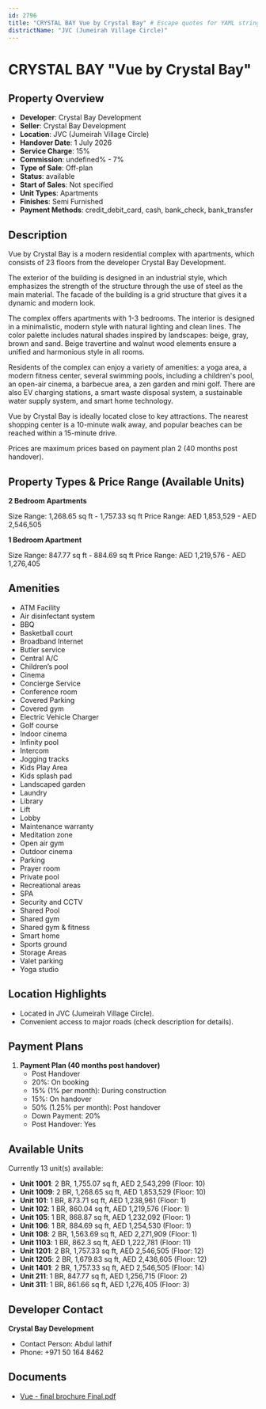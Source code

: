 ```yaml
---
id: 2796
title: "CRYSTAL BAY Vue by Crystal Bay" # Escape quotes for YAML string
districtName: "JVC (Jumeirah Village Circle)"
---
```


# CRYSTAL BAY "Vue by Crystal Bay"

## Property Overview
- **Developer**: Crystal Bay Development
- **Seller**: Crystal Bay Development
- **Location**: JVC (Jumeirah Village Circle)
- **Handover Date**: 1 July 2026
- **Service Charge**: 15%
- **Commission**: undefined% - 7%
- **Type of Sale**: Off-plan
- **Status**: available
- **Start of Sales**: Not specified
- **Unit Types**: Apartments
- **Finishes**: Semi Furnished
- **Payment Methods**: credit_debit_card, cash, bank_check, bank_transfer

## Description
Vue by Crystal Bay is a modern residential complex with apartments, which consists of 23 floors from the developer Crystal Bay Development.

The exterior of the building is designed in an industrial style, which emphasizes the strength of the structure through the use of steel as the main material. The facade of the building is a grid structure that gives it a dynamic and modern look.

The complex offers apartments with 1-3 bedrooms. The interior is designed in a minimalistic, modern style with natural lighting and clean lines. The color palette includes natural shades inspired by landscapes: beige, gray, brown and sand. Beige travertine and walnut wood elements ensure a unified and harmonious style in all rooms.

Residents of the complex can enjoy a variety of amenities: a yoga area, a modern fitness center, several swimming pools, including a children's pool, an open-air cinema, a barbecue area, a zen garden and mini golf. There are also EV charging stations, a smart waste disposal system, a sustainable water supply system, and smart home technology.

Vue by Crystal Bay is ideally located close to key attractions. The nearest shopping center is a 10-minute walk away, and popular beaches can be reached within a 15-minute drive.

Prices are maximum prices based on payment plan 2 (40 months post handover).

## Property Types & Price Range (Available Units)
**2 Bedroom Apartments**

Size Range: 1,268.65 sq ft - 1,757.33 sq ft
Price Range: AED 1,853,529 - AED 2,546,505

**1 Bedroom Apartment**

Size Range: 847.77 sq ft - 884.69 sq ft
Price Range: AED 1,219,576 - AED 1,276,405

## Amenities
- ATM Facility
- Air disinfectant system
- BBQ
- Basketball court
- Broadband Internet
- Butler service
- Central A/C
- Children’s pool
- Cinema
- Concierge Service
- Conference room
- Covered Parking
- Covered gym
- Electric Vehicle Charger
- Golf course
- Indoor cinema
- Infinity pool
- Intercom
- Jogging tracks
- Kids Play Area
- Kids splash pad
- Landscaped garden
- Laundry
- Library
- Lift
- Lobby
- Maintenance warranty
- Meditation zone
- Open air gym
- Outdoor cinema
- Parking
- Prayer room
- Private pool
- Recreational areas
- SPA
- Security and CCTV
- Shared Pool
- Shared gym
- Shared gym & fitness
- Smart home
- Sports ground
- Storage Areas
- Valet parking
- Yoga studio

## Location Highlights
- Located in JVC (Jumeirah Village Circle).
- Convenient access to major roads (check description for details).

## Payment Plans
1. **Payment Plan (40 months post handover)**
   - Post Handover
   - 20%: On booking
   - 15% (1% per month): During construction
   - 15%: On handover
   - 50% (1.25% per month): Post handover
   - Down Payment: 20%
   - Post Handover: Yes

## Available Units
Currently 13 unit(s) available:
- **Unit 1001**: 2 BR, 1,755.07 sq ft, AED 2,543,299 (Floor: 10)
- **Unit 1009**: 2 BR, 1,268.65 sq ft, AED 1,853,529 (Floor: 10)
- **Unit 101**: 1 BR, 873.71 sq ft, AED 1,238,961 (Floor: 1)
- **Unit 102**: 1 BR, 860.04 sq ft, AED 1,219,576 (Floor: 1)
- **Unit 105**: 1 BR, 868.87 sq ft, AED 1,232,092 (Floor: 1)
- **Unit 106**: 1 BR, 884.69 sq ft, AED 1,254,530 (Floor: 1)
- **Unit 108**: 2 BR, 1,563.69 sq ft, AED 2,271,909 (Floor: 1)
- **Unit 1103**: 1 BR, 862.3 sq ft, AED 1,222,781 (Floor: 11)
- **Unit 1201**: 2 BR, 1,757.33 sq ft, AED 2,546,505 (Floor: 12)
- **Unit 1205**: 2 BR, 1,679.83 sq ft, AED 2,436,605 (Floor: 12)
- **Unit 1401**: 2 BR, 1,757.33 sq ft, AED 2,546,505 (Floor: 14)
- **Unit 211**: 1 BR, 847.77 sq ft, AED 1,256,715 (Floor: 2)
- **Unit 311**: 1 BR, 861.66 sq ft, AED 1,276,405 (Floor: 3)

## Developer Contact
**Crystal Bay Development**
- Contact Person: Abdul lathif
- Phone: +971 50 164 8462

## Documents
- [Vue - final brochure Final.pdf](https://cdn.geniemap.net/2024/08/13/K7mOhEEUJX4jywnTyGLm7KzfLN2Gpo02ydRti0aM.pdf)
